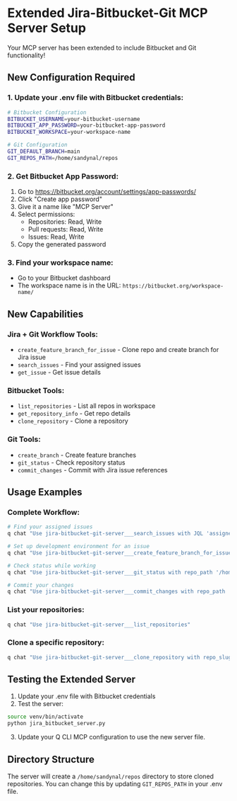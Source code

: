 # Extended Jira-Bitbucket-Git MCP Server Setup

Your MCP server has been extended to include Bitbucket and Git functionality!

## New Configuration Required

### 1. Update your .env file with Bitbucket credentials:

```bash
# Bitbucket Configuration
BITBUCKET_USERNAME=your-bitbucket-username
BITBUCKET_APP_PASSWORD=your-bitbucket-app-password
BITBUCKET_WORKSPACE=your-workspace-name

# Git Configuration
GIT_DEFAULT_BRANCH=main
GIT_REPOS_PATH=/home/sandynal/repos
```

### 2. Get Bitbucket App Password:

1. Go to https://bitbucket.org/account/settings/app-passwords/
2. Click "Create app password"
3. Give it a name like "MCP Server"
4. Select permissions:
   - Repositories: Read, Write
   - Pull requests: Read, Write
   - Issues: Read, Write
5. Copy the generated password

### 3. Find your workspace name:
- Go to your Bitbucket dashboard
- The workspace name is in the URL: `https://bitbucket.org/workspace-name/`

## New Capabilities

### Jira + Git Workflow Tools:
- `create_feature_branch_for_issue` - Clone repo and create branch for Jira issue
- `search_issues` - Find your assigned issues
- `get_issue` - Get issue details

### Bitbucket Tools:
- `list_repositories` - List all repos in workspace
- `get_repository_info` - Get repo details
- `clone_repository` - Clone a repository

### Git Tools:
- `create_branch` - Create feature branches
- `git_status` - Check repository status
- `commit_changes` - Commit with Jira issue references

## Usage Examples

### Complete Workflow:
```bash
# Find your assigned issues
q chat "Use jira-bitbucket-git-server___search_issues with JQL 'assignee = currentUser() AND status != Done'"

# Set up development environment for an issue
q chat "Use jira-bitbucket-git-server___create_feature_branch_for_issue with issue_key 'DEV-123' and repo_slug 'my-project'"

# Check status while working
q chat "Use jira-bitbucket-git-server___git_status with repo_path '/home/sandynal/repos/my-project'"

# Commit your changes
q chat "Use jira-bitbucket-git-server___commit_changes with repo_path '/home/sandynal/repos/my-project', message 'Fix login bug' and issue_key 'DEV-123'"
```

### List your repositories:
```bash
q chat "Use jira-bitbucket-git-server___list_repositories"
```

### Clone a specific repository:
```bash
q chat "Use jira-bitbucket-git-server___clone_repository with repo_slug 'my-project'"
```

## Testing the Extended Server

1. Update your .env file with Bitbucket credentials
2. Test the server:
```bash
source venv/bin/activate
python jira_bitbucket_server.py
```

3. Update your Q CLI MCP configuration to use the new server file.

## Directory Structure

The server will create a `/home/sandynal/repos` directory to store cloned repositories. You can change this by updating `GIT_REPOS_PATH` in your .env file.
